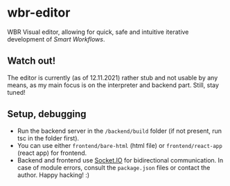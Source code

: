 # wbr-editor

WBR Visual editor, allowing for quick, safe and intuitive iterative development of *Smart Workflows*.

## Watch out!
The editor is currently (as of 12.11.2021) rather stub and not usable by any means, as my main focus is on the interpreter and backend part. Still, stay tuned!

## Setup, debugging

- Run the backend server in the `/backend/build` folder (if not present, run tsc in the folder first).
- You can use either `frontend/bare-html` (html file) or `frontend/react-app` (react app) for frontend.
- Backend and frontend use [Socket.IO](https://socket.io/) for bidirectional communication. In case of module errors, consult the `package.json` files or contact the author. Happy hacking! :)